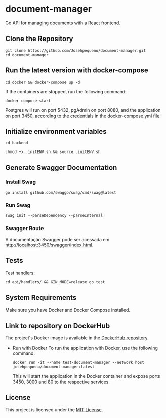 # document-manager

Go API for managing documents with a React frontend.

## Clone the Repository

```shell
git clone https://github.com/Josehpequeno/document-manager.git
cd document-manager
```

## Run the latest version with docker-compose

```shell
cd docker && docker-compose up -d
```

If the containers are stopped, run the following command:

```shell
docker-compose start
```

Postgres will run on port 5432, pgAdmin on port 8080, and the application on port 3450, according to the credentials in the docker-compose.yml file.

## Initialize environment variables

```shell
cd backend
```

```shell
chmod +x .initENV.sh && source .initENV.sh
```

## Generate Swagger Documentation

### Install Swag

```shell
go install github.com/swaggo/swag/cmd/swag@latest
```

### Run Swag

```shell
swag init --parseDependency --parseInternal
```

### Swagger Route

A documentação Swagger pode ser acessada em [http://localhost:3450/swagger/index.html](http://localhost:3450/swagger/index.html).

## Tests

Test handlers:

```shell
cd api/handlers/ && GIN_MODE=release go test
```

## System Requirements

Make sure you have Docker and Docker Compose installed.

## Link to repository on DockerHub

The project's Docker image is available in the [DockerHub repository](https://hub.docker.com/r/josehpequeno/document-manager).

* Run with Docker
  To run the application with Docker, use the following command:

  ```shell
  docker run -it --name test-document-manager --network host josehpequeno/document-manager:latest
  ```
  This will start the application in the Docker container and expose ports 3450, 3000 and 80 to the respective services.

## License

This project is licensed under the [MIT License](LICENSE).
